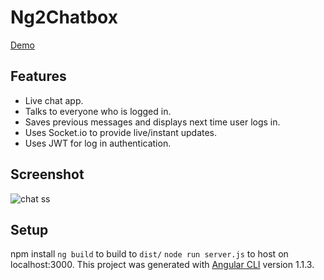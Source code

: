# Ng2Chatbox

[Demo](https://quiet-badlands-27534.herokuapp.com/)

## Features
* Live chat app.
* Talks to everyone who is logged in.
* Saves previous messages and displays next time user logs in.
* Uses Socket.io to provide live/instant updates.
* Uses JWT for log in authentication.


## Screenshot

![chat ss](https://github.com/somethiiing/ng2-todo/blob/master/chatss1.png?raw=true)



## Setup
npm install
`ng build` to build to `dist/`
`node run server.js` to host on localhost:3000.
This project was generated with [Angular CLI](https://github.com/angular/angular-cli) version 1.1.3.